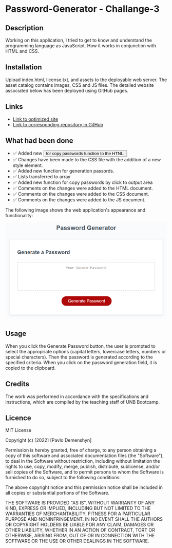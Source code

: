 # Password-Generator - Challange-3

## Description

Working on this application, I tried to get to know and understand the programming language as JavaScript. How it works in conjunction with HTML and CSS.

## Installation

Upload index.html, license.txt, and assets to the deployable web server. The asset catalog contains images, CSS and JS files. The detailed website associated below has been deployed using GitHub pages.

## Links

* [Link to optimized site](https://paul-dimenshion.github.io/Password-Generator---Challange-3/)
* [Link to corresponding repository in GitHub](https://github.com/Paul-Dimenshion/Password-Generator---Challange-3.git)

## What had been done

* ✅ Added new <button> for copy passwords function to the HTNL.
* ✅ Changes have been made to the CSS file with the addition of a new style element.
* ✅ Added new function for generation passords.
* ✅ Lists transferred to array
* ✅ Added new function for copy passwords by click to output area
* ✅ Comments on the changes were added to the HTML document.
* ✅ Comments on the changes were added to the CSS document.
* ✅ Comments on the changes were added to the JS document.

The following image shows the web application's appearance and functionality:

![The Password Generator application displays a red button to "Generate Password".](./Assets/03-javascript-homework-demo.png)


## Usage
When you click the Generate Password button, the user is prompted to select the appropriate options (capital letters, lowercase letters, numbers or special characters). Then the password is generated according to the specified criteria. When you click on the password generation field, it is copied to the clipboard. 


## Credits

The work was performed in accordance with the specifications and instructions, which are compiled by the teaching staff of UNB Bootcamp.

## Licence

MIT License

Copyright (c) [2022] [Pavlo Demenshyn]

Permission is hereby granted, free of charge, to any person obtaining a copy of this software and associated documentation files (the "Software"), to deal in the Software without restriction, including without limitation the rights to use, copy, modify, merge, publish, distribute, sublicense, and/or sell copies of the Software, and to permit persons to whom the Software is furnished to do so, subject to the following conditions:

The above copyright notice and this permission notice shall be included in all copies or substantial portions of the Software.

THE SOFTWARE IS PROVIDED "AS IS", WITHOUT WARRANTY OF ANY KIND, EXPRESS OR IMPLIED, INCLUDING BUT NOT LIMITED TO THE WARRANTIES OF MERCHANTABILITY, FITNESS FOR A PARTICULAR PURPOSE AND NONINFRINGEMENT. IN NO EVENT SHALL THE AUTHORS OR COPYRIGHT HOLDERS BE LIABLE FOR ANY CLAIM, DAMAGES OR OTHER LIABILITY, WHETHER IN AN ACTION OF CONTRACT, TORT OR OTHERWISE, ARISING FROM, OUT OF OR IN CONNECTION WITH THE SOFTWARE OR THE USE OR OTHER DEALINGS IN THE SOFTWARE.
